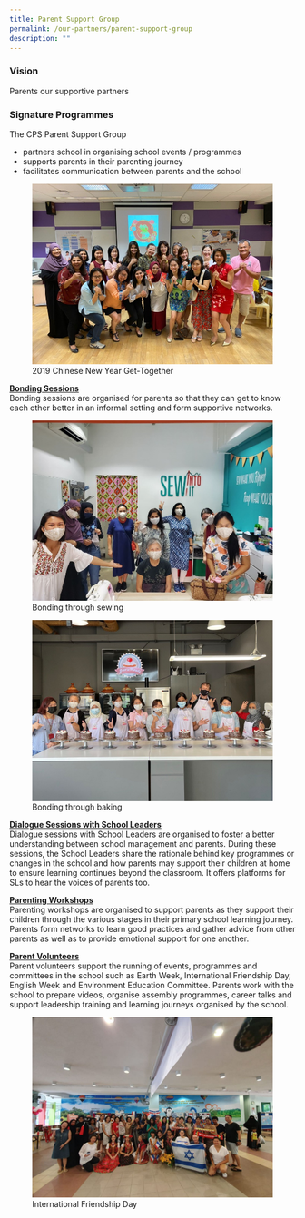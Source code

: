 ```yaml
---
title: Parent Support Group
permalink: /our-partners/parent-support-group
description: ""
---
```

### Vision
Parents our supportive partners

### Signature Programmes
The CPS Parent Support Group
* partners school in organising school events / programmes
* supports parents in their parenting journey
* facilitates communication between parents and the school

<figure>  
<img src="/images/psg1.jpeg">  
<figcaption> 2019 Chinese New Year Get-Together </figcaption>  
</figure>

<u><strong> Bonding Sessions </strong></u><br>
Bonding sessions are organised for parents so that they can get to know each other better in an informal setting and form supportive networks.

<figure>  
<img src="/images/psg2.jpeg">  
<figcaption> Bonding through sewing </figcaption>  
</figure>

<figure>  
<img src="/images/psg3.jpeg">  
<figcaption> Bonding through baking </figcaption>  
</figure>

<u><strong> Dialogue Sessions with School Leaders </strong></u><br>
Dialogue sessions with School Leaders are organised to foster a better understanding between school management and parents. During these sessions, the School Leaders share the rationale behind key programmes or changes in the school and how parents may support their children at home to ensure learning continues beyond the classroom. It offers platforms for SLs to hear the voices of parents too.

<u><strong> Parenting Workshops </strong></u><br>
Parenting workshops are organised to support parents as they support their children through the various stages in their primary school learning journey. Parents form networks to learn good practices and gather advice from other parents as well as to provide emotional support for one another.

<u><strong> Parent Volunteers </strong></u><br>
Parent volunteers support the running of events, programmes and committees in the school such as Earth Week, International Friendship Day, English Week and Environment Education Committee. Parents work with the school to prepare videos, organise assembly programmes, career talks and support leadership training and learning journeys organised by the school.

<figure>  
<img src="/images/psg4.jpeg">  
<figcaption> International Friendship Day </figcaption>  
</figure>
